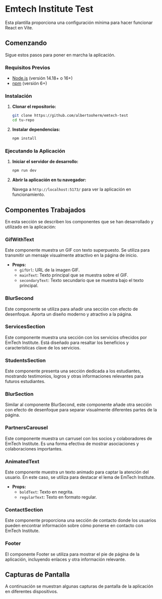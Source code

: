 # Emtech Institute Test

Esta plantilla proporciona una configuración mínima para hacer funcionar React en Vite.

## Comenzando

Sigue estos pasos para poner en marcha la aplicación.

### Requisitos Previos

- [Node.js](https://nodejs.org/) (versión 14.18+ o 16+)
- [npm](https://www.npmjs.com/) (versión 6+)

### Instalación

1. **Clonar el repositorio:**

    ```sh
    git clone https://github.com/albertooherm/emtech-test
    cd tu-repo
    ```

2. **Instalar dependencias:**

    ```sh
    npm install
    ```

### Ejecutando la Aplicación

1. **Iniciar el servidor de desarrollo:**

    ```sh
    npm run dev
    ```

2. **Abrir la aplicación en tu navegador:**

    Navega a `http://localhost:5173/` para ver la aplicación en funcionamiento.

## Componentes Trabajados

En esta sección se describen los componentes que se han desarrollado y utilizado en la aplicación:

### GifWithText

Este componente muestra un GIF con texto superpuesto. Se utiliza para transmitir un mensaje visualmente atractivo en la página de inicio.

- **Props:**
  - `gifUrl`: URL de la imagen GIF.
  - `mainText`: Texto principal que se muestra sobre el GIF.
  - `secondaryText`: Texto secundario que se muestra bajo el texto principal.

### BlurSecond

Este componente se utiliza para añadir una sección con efecto de desenfoque. Aporta un diseño moderno y atractivo a la página.

### ServicesSection

Este componente muestra una sección con los servicios ofrecidos por EmTech Institute. Está diseñado para resaltar los beneficios y características clave de los servicios.

### StudentsSection

Este componente presenta una sección dedicada a los estudiantes, mostrando testimonios, logros y otras informaciones relevantes para futuros estudiantes.

### BlurSection

Similar al componente BlurSecond, este componente añade otra sección con efecto de desenfoque para separar visualmente diferentes partes de la página.

### PartnersCarousel

Este componente muestra un carrusel con los socios y colaboradores de EmTech Institute. Es una forma efectiva de mostrar asociaciones y colaboraciones importantes.

### AnimatedText

Este componente muestra un texto animado para captar la atención del usuario. En este caso, se utiliza para destacar el lema de EmTech Institute.

- **Props:**
  - `boldText`: Texto en negrita.
  - `regularText`: Texto en formato regular.

### ContactSection

Este componente proporciona una sección de contacto donde los usuarios pueden encontrar información sobre cómo ponerse en contacto con EmTech Institute.

### Footer

El componente Footer se utiliza para mostrar el pie de página de la aplicación, incluyendo enlaces y otra información relevante.

## Capturas de Pantalla

A continuación se muestran algunas capturas de pantalla de la aplicación en diferentes dispositivos.

